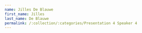 ```yaml
---
name: Jilles De Blauwe
first_name: Jilles
last_name: De Blauwe
permalink: /:collection/:categories/Presentation 4 Speaker 4
---
```

